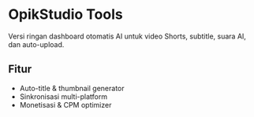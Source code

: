 
# OpikStudio Tools

Versi ringan dashboard otomatis AI untuk video Shorts, subtitle, suara AI, dan auto-upload.

## Fitur
- Auto-title & thumbnail generator
- Sinkronisasi multi-platform
- Monetisasi & CPM optimizer
